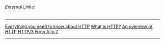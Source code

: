 








###### External Links:
---
[Everything you need to know about HTTP](https://cs.fyi/guide/http-in-depth)
[What is HTTP?](https://www.cloudflare.com/en-gb/learning/ddos/glossary/hypertext-transfer-protocol-http/)
[An overview of HTTP](https://developer.mozilla.org/en-US/docs/Web/HTTP/Overview)
[HTTP/3 From A to Z](https://www.smashingmagazine.com/2021/08/http3-core-concepts-part1/)

---

